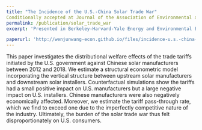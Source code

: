 ```yaml
---
title: "The Incidence of the U.S.-China Solar Trade War"
Conditionally accepted at Journal of the Association of Environmental and Resource Economists
permalink: /publication/solar_trade_war
excerpt: 'Presented in Berkeley-Harvard-Yale Energy and Environmental Economics Seminar, the U.S. Department of Energy'

paperurl: 'http://wenjunwang-econ.github.io/files/incidence-u.s.-china-solar-trade-war_revised_19072024.pdf'
---
```


This paper investigates the distributional welfare effects of the trade tariffs initiated by the U.S. government against Chinese solar manufacturers between 2012 and 2018. We estimate
a structural econometric model incorporating the vertical structure between upstream solar manufacturers and downstream solar installers. Counterfactual simulations show the tariffs
had a small positive impact on U.S. manufacturers but a large negative impact on U.S. installers. Chinese manufacturers were also negatively economically affected. Moreover, we
estimate the tariff pass-through rate, which we find to exceed one due to the imperfectly competitive nature of the industry. Ultimately, the burden of the solar trade war thus felt
disproportionately on U.S. consumers.
